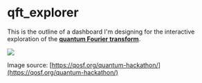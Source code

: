 # qft_explorer

This is the outline of a dashboard I'm designing for the interactive exploration of the [**quantum Fourier transform**](https://en.wikipedia.org/wiki/Quantum_Fourier_transform).

<img src="https://qosf.org/assets/img/illustrations/smaller_octopus.png" align="center">

Image source: [https://qosf.org/quantum-hackathon/](https://qosf.org/quantum-hackathon/)

